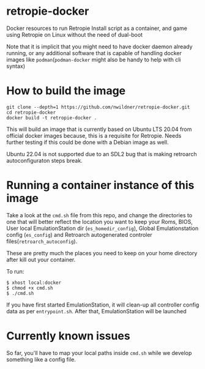 # retropie-docker
Docker resources to run Retropie Install script as a container, and game using Retropie on Linux without the need of dual-boot

Note that it is implicit that you might need to have docker daemon already running, or any additional software that is capable of handling docker images like `podman`(`podman-docker` might also be handy to help with cli syntax)

# How to build the image

    git clone --depth=1 https://github.com/nwildner/retropie-docker.git
    cd retropie-docker
    docker build -t retropie-docker .

This will build an image that is currently based on Ubuntu LTS 20.04 from official docker images because, this is a requisite for Retropie. Needs further testing if this could be done with a Debian image as well.

Ubuntu 22.04 is not supported due to an SDL2 bug that is making retroarch autoconfiguraton steps break.

# Running a container instance of this image

Take a look at the `cmd.sh` file from this repo, and change the directories to one that will better reflect the location you want to keep your Roms, BIOS, User local EmulationStation dir (`es_homedir_config`), Global Emulationstation config (`es_config`) and Retroarch autogenerated controler files(`retroarch_autoconfig`).

These are pretty much the places you need to keep on your home directory after kill out your container.

To run:

    $ xhost local:docker
    $ chmod +x cmd.sh
    $ ./cmd.sh

If you have first started EmulationStation, it will clean-up all controller config data as per `entrypoint.sh`. After that, EmulationStation will be launched

# Currently known issues

So far, you'll have to map your local paths inside `cmd.sh` while we develop something like a config file.
